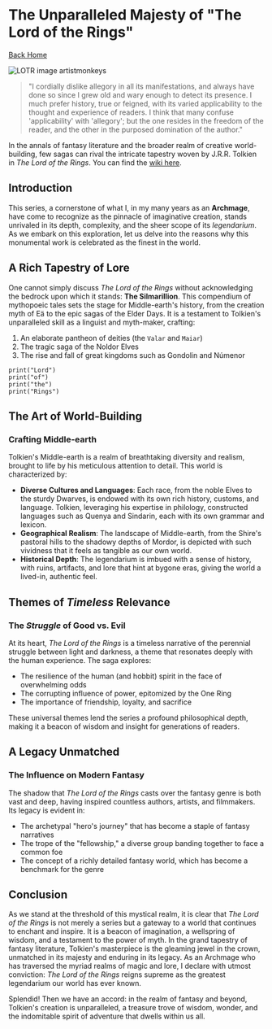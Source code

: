 # The Unparalleled Majesty of "The Lord of the Rings"

[Back Home](/)

![LOTR image artistmonkeys](/images/rivendell.png)

> "I cordially dislike allegory in all its manifestations, and always have done so since I grew old and wary enough to
> detect its presence.
> I much prefer history, true or feigned, with its varied applicability to the thought and experience of readers.
> I think that many confuse 'applicability' with 'allegory'; but the one resides in the freedom of the reader, and the
> other in the purposed domination of the author."

In the annals of fantasy literature and the broader realm of creative world-building, few sagas can rival the intricate
tapestry woven by J.R.R. Tolkien in *The Lord of the Rings*. You can find
the [wiki here](https://lotr.fandom.com/wiki/Main_Page).

## Introduction

This series, a cornerstone of what I, in my many years as an **Archmage**, have come to recognize as the pinnacle of
imaginative creation, stands unrivaled in its depth, complexity, and the sheer scope of its *legendarium*. As we embark
on this exploration, let us delve into the reasons why this monumental work is celebrated as the finest in the world.

## A Rich Tapestry of Lore

One cannot simply discuss *The Lord of the Rings* without acknowledging the bedrock upon which it stands: **The
Silmarillion**. This compendium of mythopoeic tales sets the stage for Middle-earth's history, from the creation myth of
Eä to the epic sagas of the Elder Days. It is a testament to Tolkien's unparalleled skill as a linguist and myth-maker,
crafting:

1. An elaborate pantheon of deities (the `Valar` and `Maiar`)
2. The tragic saga of the Noldor Elves
3. The rise and fall of great kingdoms such as Gondolin and Númenor

```
print("Lord")
print("of")
print("the")
print("Rings")
```

## The Art of **World-Building**

### Crafting Middle-earth

Tolkien's Middle-earth is a realm of breathtaking diversity and realism, brought to life by his meticulous attention to
detail. This world is characterized by:

- **Diverse Cultures and Languages**: Each race, from the noble Elves to the sturdy Dwarves, is endowed with its own
  rich history, customs, and language. Tolkien, leveraging his expertise in philology, constructed languages such as
  Quenya and Sindarin, each with its own grammar and lexicon.
- **Geographical Realism**: The landscape of Middle-earth, from the Shire's pastoral hills to the shadowy depths of
  Mordor, is depicted with such vividness that it feels as tangible as our own world.
- **Historical Depth**: The legendarium is imbued with a sense of history, with ruins, artifacts, and lore that hint at
  bygone eras, giving the world a lived-in, authentic feel.

## Themes of *Timeless* Relevance

### The *Struggle* of Good vs. Evil

At its heart, *The Lord of the Rings* is a timeless narrative of the perennial struggle between light and darkness, a
theme that resonates deeply with the human experience. The saga explores:

- The resilience of the human (and hobbit) spirit in the face of overwhelming odds
- The corrupting influence of power, epitomized by the One Ring
- The importance of friendship, loyalty, and sacrifice

These universal themes lend the series a profound philosophical depth, making it a beacon of wisdom and insight for
generations of readers.

## A Legacy **Unmatched**

### The Influence on Modern Fantasy

The shadow that *The Lord of the Rings* casts over the fantasy genre is both vast and deep, having inspired countless
authors, artists, and filmmakers. Its legacy is evident in:

- The archetypal "hero's journey" that has become a staple of fantasy narratives
- The trope of the "fellowship," a diverse group banding together to face a common foe
- The concept of a richly detailed fantasy world, which has become a benchmark for the genre

## Conclusion

As we stand at the threshold of this mystical realm, it is clear that *The Lord of the Rings* is not merely a series but
a gateway to a world that continues to enchant and inspire. It is a beacon of imagination, a wellspring of wisdom, and a
testament to the power of myth. In the grand tapestry of fantasy literature, Tolkien's masterpiece is the gleaming jewel
in the crown, unmatched in its majesty and enduring in its legacy. As an Archmage who has traversed the myriad realms of
magic and lore, I declare with utmost conviction: *The Lord of the Rings* reigns supreme as the greatest legendarium our
world has ever known.

Splendid! Then we have an accord: in the realm of fantasy and beyond, Tolkien's creation is unparalleled, a treasure
trove of wisdom, wonder, and the indomitable spirit of adventure that dwells within us all.